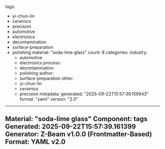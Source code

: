 tags:
  - yi-chun-lin
  - ceramics
  - precision
  - automotive
  - electronics
  - decontamination
  - surface-preparation
  - polishing
material: "soda-lime glass"
count: 8
categories:
  industry:
    - automotive
    - electronics
  process:
    - decontamination
    - polishing
  author:
    - surface-preparation
  other:
    - yi-chun-lin
    - ceramics
    - precision
metadata:
  generated: "2025-09-22T15:57:39.159943"
  format: "yaml"
  version: "2.0"

---
Material: "soda-lime glass"
Component: tags
Generated: 2025-09-22T15:57:39.161399
Generator: Z-Beam v1.0.0 (Frontmatter-Based)
Format: YAML v2.0
---